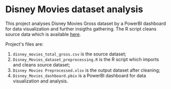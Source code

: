 # Disney Movies dataset analysis
This project analyses Disney Movies Gross dataset by a PowerBI dashboard for data visualization and further insigths gathering.
The R script cleans source data which is available [here](https://www.kaggle.com/rashikrahmanpritom/disney-movies-19372016-total-gross).
 
Project's files are:
1. `disney_movies_total_gross.csv` is the source dataset;
3. `Disney_Movies_dataset_preprocessing.R` is the R script which imports and cleans source dataset;
5. `Disney Movies Preprocessed.xlsx` is the output dataset after cleaning;
9. `Disney_Movies_dashboard.pbix` is a PowerBI dashboard for data visualization and analysis.
